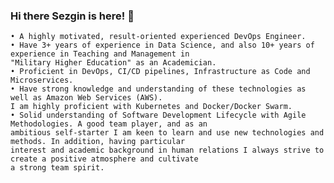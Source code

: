 ### Hi there Sezgin is here! 👋

    • A highly motivated, result-oriented experienced DevOps Engineer.
    • Have 3+ years of experience in Data Science, and also 10+ years of experience in Teaching and Management in 
    "Military Higher Education" as an Academician.
    • Proficient in DevOps, CI/CD pipelines, Infrastructure as Code and Microservices.
    • Have strong knowledge and understanding of these technologies as well as Amazon Web Services (AWS). 
    I am highly proficient with Kubernetes and Docker/Docker Swarm.
    • Solid understanding of Software Development Lifecycle with Agile Methodologies. A good team player, and as an 
    ambitious self-starter I am keen to learn and use new technologies and methods. In addition, having particular 
    interest and academic background in human relations I always strive to create a positive atmosphere and cultivate 
    a strong team spirit.
